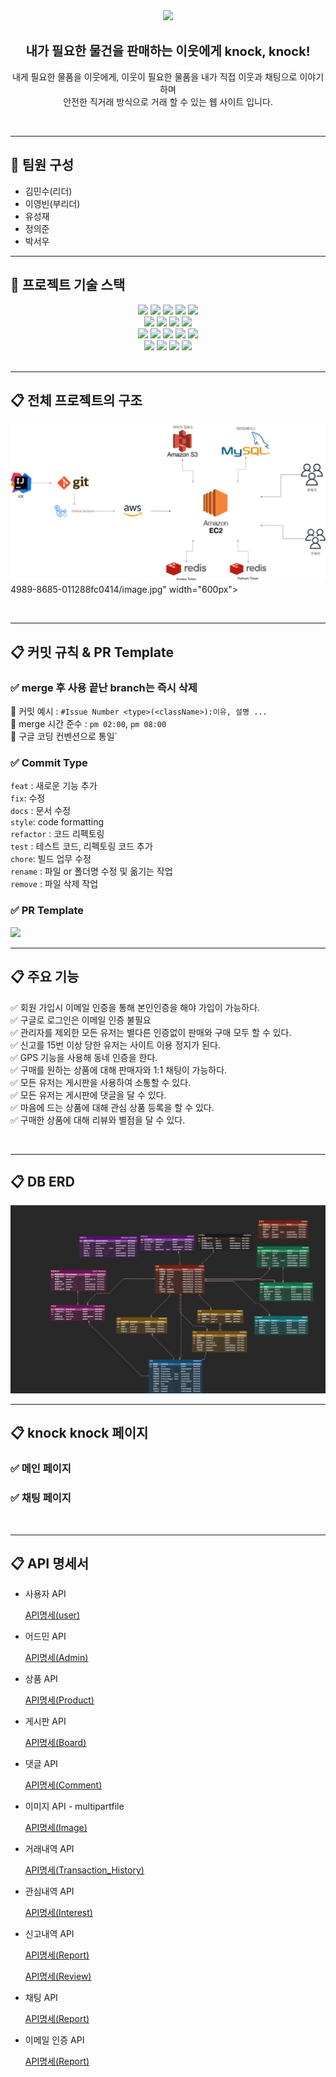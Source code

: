 <div style="text-align: center">
<img src="https://velog.velcdn.com/images/5w31892p/post/fb00336f-06a7-4a3b-83cd-cbc2e65f0ec4/image.png" style="width: 500px;">
</div>

<br>

<p style="text-align: center">
<span style="font-size: 20px; font-weight: bold;">내가 필요한 물건을 판매하는 이웃에게 knock, knock!</span><br><br>
내게 필요한 물품을 이웃에게, 이웃이 필요한 물품을 내가 직접 이웃과 채팅으로 이야기 하며<br>
안전한 직거래 방식으로 거래 할 수 있는 웹 사이트 입니다.<br>
</p>
<br>

---
## 👤 팀원 구성

- 김민수(리더)<br>
- 이영빈(부리더)<br>
- 유성재<br>
- 정의준<br>
- 박서우<br>

---

## 🔨 프로젝트 기술 스택 <br>

<div align=center>
  <img src="https://img.shields.io/badge/Java-007396?style=for-the-badge&logo=openjdk&logoColor=white">
  <img src="https://img.shields.io/badge/spring-6DB33F?style=for-the-badge&logo=spring&logoColor=white">
  <img src="https://img.shields.io/badge/spring boot-6DB33F?style=for-the-badge&logo=springboot&logoColor=white">
  <img src="https://img.shields.io/badge/Spring_Security-6DB33F?style=for-the-badge&logo=Spring-Security&logoColor=white">
  <img src="https://img.shields.io/badge/Gradle-02303A?style=for-the-badge&logo=gradle&logoColor=white">
<br>
  <img src="https://img.shields.io/badge/Jquery-0769AD?style=for-the-badge&logo=Jquery&logoColor=white">
  <img src="https://img.shields.io/badge/Redis-DC382D?style=for-the-badge&logo=redis&logoColor=white">
 <img src="https://img.shields.io/badge/Hibernate-59666C?style=for-the-badge&logo=Hibernate&logoColor=white">
 <img src="https://img.shields.io/badge/KAKAO API-FFCD00?style=for-the-badge&logo=kakao&logoColor=white">
<br>
 <img src="https://img.shields.io/badge/Java Email API-EA4335?style=for-the-badge&logo=Java&logoColor=white">
 <img src="https://img.shields.io/badge/IntelliJ-000000?style=for-the-badge&logo=intellij-idea&logoColor=white">
 <img src="https://img.shields.io/badge/git-F05032?style=for-the-badge&logo=git&logoColor=white">
 <img src="https://img.shields.io/badge/Github-181717?style=for-the-badge&logo=github&logoColor=white">
 <img src="https://img.shields.io/badge/postman-FF6C37?style=for-the-badge&logo=postman&logoColor=white">
<br>
 <img src="https://img.shields.io/badge/Rest Docs-8CA1AF?style=for-the-badge&logo=postman&logoColor=white">
 <img src="https://img.shields.io/badge/websocket stomp-010101?style=for-the-badge&logo=Socket.io&logoColor=white">
<img src="https://img.shields.io/badge/ geo coding-4285F4?style=for-the-badge&logo=google maps&logoColor=white">
<img src="https://img.shields.io/badge/ jasypt-071D49?style=for-the-badge&logo=openjdk&logoColor=white">
</div>
<br>

---

## 📋 전체 프로젝트의 구조

![img_1.png](img_1.png)4989-8685-011288fc0414/image.jpg" width="600px">

<br>

---

## 📋 커밋 규칙 & PR Template


### ✅ merge 후 사용 끝난 branch는 즉시 삭제
🛑 커밋 예시 : `#Issue Number <type>(<className>):이유, 설명 ... ` <br>
🛑 merge 시간 준수 : `pm 02:00`, `pm 08:00`<br>
🛑 구글 코딩 컨벤션으로 통일`

### ✅ Commit Type
`feat` : 새로운 기능 추가<br>
`fix`: 수정<br>
`docs` : 문서 수정<br>
`style`: code formatting<br>
`refactor` : 코드 리펙토링<br>
`test` : 테스트 코드, 리펙토링 코드 추가<br>
`chore`: 빌드 업무 수정<br>
`rename` : 파일 or 폴더명 수정 및 옮기는 작업<br>
`remove` : 파일 삭제 작업
 ### ✅ PR Template
 <img src="https://velog.velcdn.com/images/5w31892p/post/c9aa1f66-0713-4555-9556-3f965c728cdd/image.png" style="width: 500px">

<br>


---

## 📋 주요 기능
✅ 회원 가입시 이메일 인증을 통해 본인인증을 해야 가입이 가능하다.<br>
✅ 구글로 로그인은 이메일 인증 불필요<br>
✅ 관리자를 제외한 모든 유저는 별다른 인증없이 판매와 구매 모두 할 수 있다.<br>
✅ 신고를 15번 이상 당한 유저는 사이트 이용 정지가 된다. <br>
✅ GPS 기능을 사용해 동네 인증을 한다.<br>
✅ 구매를 원하는 상품에 대해 판매자와 1:1 채팅이 가능하다.<br>
✅ 모든 유저는 게시판을 사용하여 소통할 수 있다.<br>
✅ 모든 유저는 게시판에 댓글을 달 수 있다.<br>
✅ 마음에 드는 상품에 대해 관심 상품 등록을 할 수 있다.<br>
✅ 구매한 상품에 대해 리뷰와 별점을 달 수 있다.

<br>

---

## 📋 DB ERD


![img.png](img.png)<br>

---


## 📋 knock knock 페이지 

### ✅ 메인 페이지

### ✅ 채팅 페이지

<br>

---


## 📋 API 명세서

- 사용자 API

  [API명세(user)](https://www.notion.so/19cd7481c2b644149183549a687d00e1)

- 어드민 API

  [API명세(Admin)](https://www.notion.so/e14fccf62614423cb455b08c8efcaf5e)

- 상품 API

  [API명세(Product)](https://www.notion.so/81d03bcf86964740bd7f3beb03355ff0)

- 게시판 API

  [API명세(Board)](https://www.notion.so/f3d80159378e4668ba24c2be2dbd2bd1)

- 댓글 API

  [API명세(Comment)](https://www.notion.so/f58cdca565aa410794817c27feeadd1e)

- 이미지 API - multipartfile

  [API명세(Image)](https://www.notion.so/e6753aa4cb754e26b00ec9b397a82305)

- 거래내역 API

  [API명세(Transaction_History)](https://www.notion.so/3f228754250445f9b26ab02ed4e8fea8)

- 관심내역 API

  [API명세(Interest)](https://www.notion.so/9b0e0d3ee4fe442f85b81647f202b246)

- 신고내역 API

  [API명세(Report)](https://www.notion.so/279b491a9a70434faa272589770893d2)

  [API명세(Review)](https://www.notion.so/fedb3776fb9843fbb025598a6fad8cfc)

- 채팅 API

  [API명세(Report)](https://www.notion.so/8b5b4e7faad04f958255f5c2ae5f5416)

- 이메일 인증 API

  [API명세(Report)](https://www.notion.so/4736f2ae235544cba00d24f896593045)



